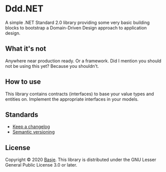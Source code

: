 # Ddd.NET
A simple .NET Standard 2.0 library providing some very basic building blocks to bootstrap a Domain-Driven Design approach to application design.

## What it's not
Anywhere near production ready. Or a framework. Did I mention you should not be using this yet? Because you shouldn't.

## How to use
This library contains contracts (interfaces) to base your value types and entities on. Implement the appropriate interfaces in your models. 

## Standards
- [Keep a changelog][1] 
- [Semantic versioning][2]

## License
Copyright © 2020 [Basje][3]. This library is distributed under the GNU Lesser General Public License 3.0 or later. 

[1]: https://keepachangelog.com/en/1.0.0/
[2]: https://semver.org/spec/v2.0.0.html
[3]: https://github.com/Basje/
